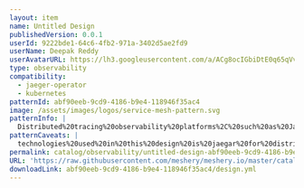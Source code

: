 ```yaml
---
layout: item
name: Untitled Design
publishedVersion: 0.0.1
userId: 9222bde1-64c6-4fb2-971a-3402d5ae2fd9
userName: Deepak Reddy
userAvatarURL: https://lh3.googleusercontent.com/a/ACg8ocIGbiDtE0q65qVvAUdzHw8Qky81rM0kSAknIqbgysfDCw=s96-c
type: observability
compatibility:
  - jaeger-operator
  - kubernetes
patternId: abf90eeb-9cd9-4186-b9e4-118946f35ac4
image: /assets/images/logos/service-mesh-pattern.svg
patternInfo: |
  Distributed%20tracing%20observability%20platforms%2C%20such%20as%20Jaeger%2C%20are%20essential%20for%20modern%20software%20applications%20that%20are%20architected%20as%20microservices.%20Jaeger%20maps%20the%20flow%20of%20requests%20and%20data%20as%20they%20traverse%20a%20distributed%20system.%20These%20requests%20may%20make%20calls%20to%20multiple%20services%2C%20which%20may%20introduce%20their%20own%20delays%20or%20errors.%20Jaeger%20connects%20the%20dots%20between%20these%20disparate%20components%2C%20helping%20to%20identify%20performance%20bottlenecks%2C%20troubleshoot%20errors%2C%20and%20improve%20overall%20application%20reliability.
patternCaveats: |
  technologies%20used%20in%20this%20design%20is%20jaegar%20for%20distributed%20%20tracing%20%2Csample%20%20services%20%2Cdeployments%20to%20show%20distributed%20tracing%20in%20kubernetes
permalink: catalog/observability/untitled-design-abf90eeb-9cd9-4186-b9e4-118946f35ac4.html
URL: 'https://raw.githubusercontent.com/meshery/meshery.io/master/catalog/abf90eeb-9cd9-4186-b9e4-118946f35ac4/0.0.1/design.yml'
downloadLink: abf90eeb-9cd9-4186-b9e4-118946f35ac4/design.yml
---
```

